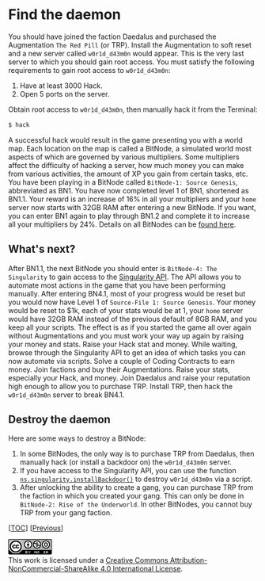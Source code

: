 # Find the daemon

You should have joined the faction Daedalus and purchased the Augmentation
`The Red Pill` (or TRP). Install the Augmentation to soft reset and a new server
called `w0r1d_d43m0n` would appear. This is the very last server to which you
should gain root access. You must satisfy the following requirements to gain
root access to `w0r1d_d43m0n`:

1. Have at least 3000 Hack.
1. Open 5 ports on the server.

Obtain root access to `w0r1d_d43m0n`, then manually hack it from the Terminal:

```sh
$ hack
```

A successful hack would result in the game presenting you with a world map. Each
location on the map is called a BitNode, a simulated world most aspects of which
are governed by various multipliers. Some multipliers affect the difficulty of
hacking a server, how much money you can make from various activities, the
amount of XP you gain from certain tasks, etc. You have been playing in a
BitNode called `BitNode-1: Source Genesis`, abbreviated as BN1. You have now
completed level 1 of BN1, shortened as BN1.1. Your reward is an increase of 16%
in all your multipliers and your `home` server now starts with 32GB RAM after
entering a new BitNode. If you want, you can enter BN1 again to play through
BN1.2 and complete it to increase all your multipliers by 24%. Details on all
BitNodes can be
[found here](https://bitburner.readthedocs.io/en/latest/guidesandtips/recommendedbitnodeorder.html).

## What's next?

After BN1.1, the next BitNode you should enter is `BitNode-4: The Singularity`
to gain access to the
[Singularity API](https://github.com/bitburner-official/bitburner-src/blob/dev/markdown/bitburner.singularity.md).
The API allows you to automate most actions in the game that you have been
performing manually. After entering BN4.1, most of your progress would be reset
but you would now have Level 1 of `Source-File 1: Source Genesis`. Your money
would be reset to $1k, each of your stats would be at 1, your `home` server
would have 32GB RAM instead of the previous default of 8GB RAM, and you keep all
your scripts. The effect is as if you started the game all over again without
Augmentations and you must work your way up again by raising your money and
stats. Raise your Hack stat and money. While waiting, browse through the
Singularity API to get an idea of which tasks you can now automate via scripts.
Solve a couple of Coding Contracts to earn money. Join factions and buy their
Augmentations. Raise your stats, especially your Hack, and money. Join Daedalus
and raise your reputation high enough to allow you to purchase TRP. Install TRP,
then hack the `w0r1d_d43m0n` server to break BN4.1.

## Destroy the daemon

Here are some ways to destroy a BitNode:

1. In some BitNodes, the only way is to purchase TRP from Daedalus, then
   manually hack (or install a backdoor on) the `w0r1d_d43m0n` server.
1. If you have access to the Singularity API, you can use the function
   [`ns.singularity.installBackdoor()`](https://github.com/bitburner-official/bitburner-src/blob/dev/markdown/bitburner.singularity.installbackdoor.md)
   to destroy `w0r1d_d43m0n` via a script.
1. After unlocking the ability to create a gang, you can purchase TRP from the
   faction in which you created your gang. This can only be done in
   `BitNode-2: Rise of the Underworld`. In other BitNodes, you cannot buy TRP
   from your gang faction.

[[TOC](README.md "Table of Contents")]
[[Previous](misc.md "Miscellaneous topics")]

![CC BY-NC-SA 4.0](image/cc.png "CC BY-NC-SA 4.0") \
This work is licensed under a [Creative Commons Attribution-NonCommercial-ShareAlike 4.0 International License](https://creativecommons.org/licenses/by-nc-sa/4.0/legalcode).
